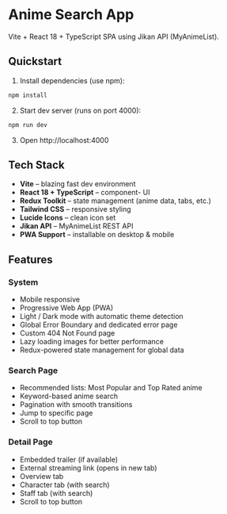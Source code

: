 # Anime Search App

Vite + React 18 + TypeScript SPA using Jikan API (MyAnimeList).

## Quickstart

1. Install dependencies (use npm):

```bash
npm install
```

2. Start dev server (runs on port 4000):

```bash
npm run dev
```

3. Open http://localhost:4000

## Tech Stack

- **Vite** – blazing fast dev environment  
- **React 18 + TypeScript** – component- UI  
- **Redux Toolkit** – state management (anime data, tabs, etc.)  
- **Tailwind CSS** – responsive styling  
- **Lucide Icons** – clean icon set  
- **Jikan API** – MyAnimeList REST API  
- **PWA Support** – installable on desktop & mobile  

## Features

### System
- Mobile responsive
- Progressive Web App (PWA)
- Light / Dark mode with automatic theme detection
- Global Error Boundary and dedicated error page
- Custom 404 Not Found page
- Lazy loading images for better performance
- Redux-powered state management for global data

### Search Page
- Recommended lists: Most Popular and Top Rated anime
- Keyword-based anime search
- Pagination with smooth transitions
- Jump to specific page
- Scroll to top button

### Detail Page
- Embedded trailer (if available)
- External streaming link (opens in new tab)
- Overview tab
- Character tab (with search)
- Staff tab (with search)
- Scroll to top button